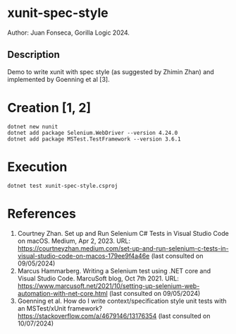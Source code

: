 # xunit-spec-style
Author: Juan Fonseca, Gorilla Logic 2024.

## Description
Demo to write xunit with spec style (as suggested by Zhimin Zhan) and implemented by Goenning et al [3].

# Creation [1, 2]
```
dotnet new nunit
dotnet add package Selenium.WebDriver --version 4.24.0
dotnet add package MSTest.TestFramework --version 3.6.1
```

# Execution
```
dotnet test xunit-spec-style.csproj
```

# References
1. Courtney Zhan. Set up and Run Selenium C# Tests in Visual Studio Code on macOS. Medium, Apr 2, 2023. URL: https://courtneyzhan.medium.com/set-up-and-run-selenium-c-tests-in-visual-studio-code-on-macos-179ee9f4a46e (last consulted on 09/05/2024)
2. Marcus Hammarberg. Writing a Selenium test using .NET core and Visual Studio Code. MarcuSoft blog, Oct 7th 2021. URL: https://www.marcusoft.net/2021/10/setting-up-selenium-web-automation-with-net-core.html (last consulted on 09/05/2024)
3. Goenning et al. How do I write context/specification style unit tests with an MSTest/xUnit framework? https://stackoverflow.com/a/4679146/13176354 (last consulted on 10/07/2024)